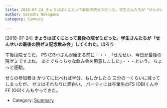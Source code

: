 ```yaml
---
title: 2018-07-24 きょうはぼくにとって最後の院ゼミだった。学生さんたちが「せんせいの最後の院ゼミ記念飲み会」してくれた。ほろり
author: Satoshi Nakagawa
category: Summary

---
```


[2018-07-24] **きょうはぼくにとって最後の院ゼミだった。学生さんたちが「せんせいの最後の院ゼミ記念飲み会」してくれた。ほろり** 

 午後は院ゼミだ。
PS (D3+)さんが始まる前に・・・
「せんせい、今日が最後の院ゼミですよね。
あとでちっちゃな飲み会を用意しました」・・・という。
ちょっと感動。

 ゼミの参加者は
かつてに比べれば半分、もしかしたら
三分の一くらいに減ってしまったが、
ゼミはそれなりに面白い。
パーティには卒業生のFS (OB)くんや
FF (OG)くんもやってきた。

- Category: [Summary](https://merapano.github.io/categories.html#Summary)

